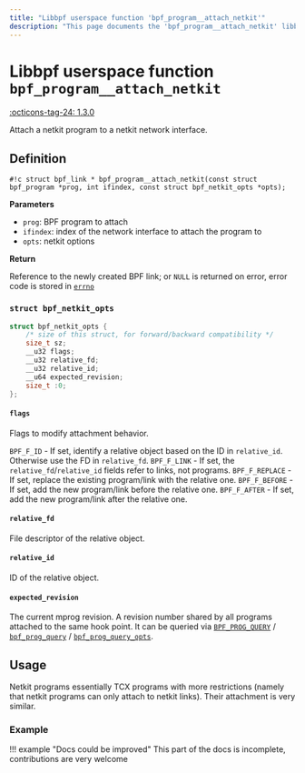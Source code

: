 ```yaml
---
title: "Libbpf userspace function 'bpf_program__attach_netkit'"
description: "This page documents the 'bpf_program__attach_netkit' libbpf userspace function, including its definition, usage, and examples."
---
```

# Libbpf userspace function `bpf_program__attach_netkit`

<!-- [LIBBPF_TAG] -->
[:octicons-tag-24: 1.3.0](https://github.com/libbpf/libbpf/releases/tag/v1.3.0)
<!-- [/LIBBPF_TAG] -->

Attach a netkit program to a netkit network interface.

## Definition

`#!c struct bpf_link * bpf_program__attach_netkit(const struct bpf_program *prog, int ifindex, const struct bpf_netkit_opts *opts);`

**Parameters**

- `prog`: BPF program to attach
- `ifindex`: index of the network interface to attach the program to
- `opts`: netkit options

**Return**

Reference to the newly created BPF link; or `NULL` is returned on error, error code is stored in [`errno`](https://man7.org/linux/man-pages/man3/errno.3.html)

### `struct bpf_netkit_opts`

```c
struct bpf_netkit_opts {
	/* size of this struct, for forward/backward compatibility */
	size_t sz;
	__u32 flags;
	__u32 relative_fd;
	__u32 relative_id;
	__u64 expected_revision;
	size_t :0;
};
```


#### `flags`

Flags to modify attachment behavior.

`BPF_F_ID` - If set, identify a relative object based on the ID in `relative_id`. Otherwise use the FD in `relative_fd`.
`BPF_F_LINK` - If set, the `relative_fd`/`relative_id` fields refer to links, not programs.
`BPF_F_REPLACE` - If set, replace the existing program/link with the relative one.
`BPF_F_BEFORE` - If set, add the new program/link before the relative one.
`BPF_F_AFTER` - If set, add the new program/link after the relative one.

#### `relative_fd`

File descriptor of the relative object.

#### `relative_id`

ID of the relative object.

#### `expected_revision`

The current <nospell>mprog</nospell> revision. A revision number shared by all programs attached to the same hook point. It can be queried via [`BPF_PROG_QUERY`](../../../linux/syscall/BPF_PROG_QUERY.md) / [`bpf_prog_query`](bpf_prog_query.md) / [`bpf_prog_query_opts`](bpf_prog_query_opts.md).

## Usage

Netkit programs essentially TCX programs with more restrictions (namely that netkit programs can only attach to netkit links). Their attachment is very similar.

### Example

!!! example "Docs could be improved"
    This part of the docs is incomplete, contributions are very welcome
